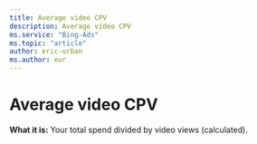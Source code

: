 ```yaml
---
title: Average video CPV
description: Average video CPV
ms.service: "Bing-Ads"
ms.topic: "article"
author: eric-urban
ms.author: eur
---
```


# Average video CPV

**What it is:**  Your total spend divided by video views (calculated).



